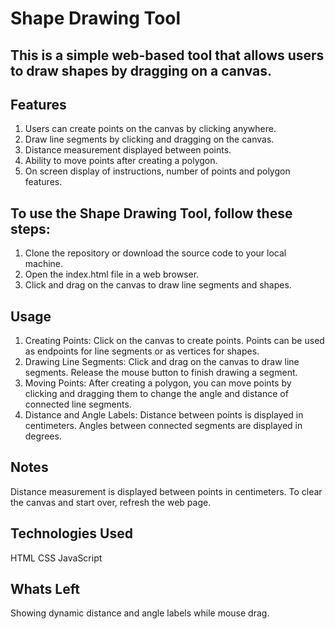 # Shape Drawing Tool

## This is a simple web-based tool that allows users to draw shapes by dragging on a canvas.

## Features

1. Users can create points on the canvas by clicking anywhere.
2. Draw line segments by clicking and dragging on the canvas.
3. Distance measurement displayed between points.
4. Ability to move points after creating a polygon.
5. On screen display of instructions, number of points and polygon features.

## To use the Shape Drawing Tool, follow these steps:

1. Clone the repository or download the source code to your local machine.
2. Open the index.html file in a web browser.
3. Click and drag on the canvas to draw line segments and shapes.

## Usage

1. Creating Points: Click on the canvas to create points. Points can be used as endpoints for line segments or as vertices for shapes.
2. Drawing Line Segments: Click and drag on the canvas to draw line segments. Release the mouse button to finish drawing a segment.
3. Moving Points: After creating a polygon, you can move points by clicking and dragging them to change the angle and distance of connected line segments.
4. Distance and Angle Labels: Distance between points is displayed in centimeters. Angles between connected segments are displayed in degrees.

## Notes

Distance measurement is displayed between points in centimeters.
To clear the canvas and start over, refresh the web page.

## Technologies Used

HTML
CSS
JavaScript

## Whats Left

Showing dynamic distance and angle labels while mouse drag.
